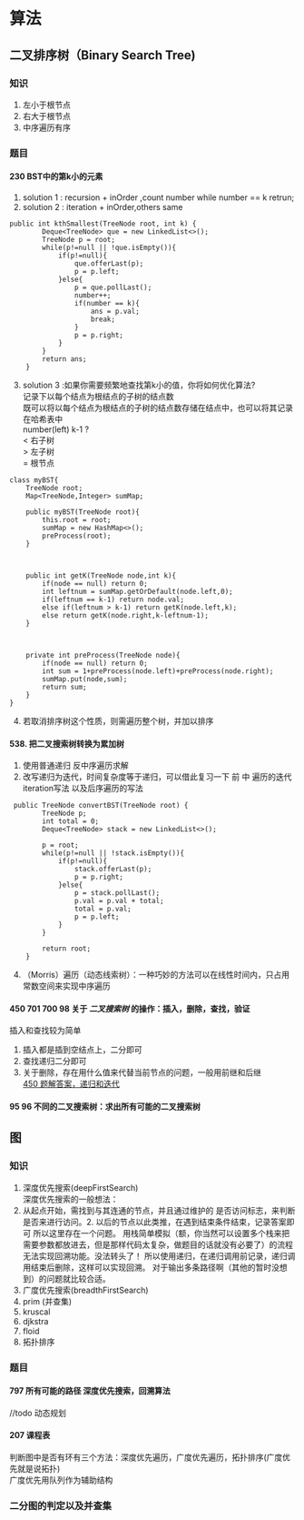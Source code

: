 # 算法
## 二叉排序树（Binary Search Tree)
### 知识
1. 左小于根节点
2. 右大于根节点
3. 中序遍历有序  
### 题目
#### 230 BST中的第k小的元素 
1. solution 1 : recursion + inOrder ,count number while number == k retrun;
2. solution 2 :  iteration + inOrder,others same  
```
public int kthSmallest(TreeNode root, int k) {
        Deque<TreeNode> que = new LinkedList<>();
        TreeNode p = root;
        while(p!=null || !que.isEmpty()){
            if(p!=null){
                que.offerLast(p);
                p = p.left;
            }else{
                p = que.pollLast();
                number++;
                if(number == k){
                    ans = p.val;
                    break;
                }
                p = p.right;
            }
        }
        return ans;
    }
```
3. solution 3 :如果你需要频繁地查找第k小的值，你将如何优化算法?  
记录下以每个结点为根结点的子树的结点数  
既可以将以每个结点为根结点的子树的结点数存储在结点中，也可以将其记录在哈希表中  
number(left)  k-1 ?  
< 右子树  
\> 左子树  
= 根节点
```
class myBST{
    TreeNode root;
    Map<TreeNode,Integer> sumMap;

    public myBST(TreeNode root){
        this.root = root;
        sumMap = new HashMap<>();
        preProcess(root);
    }
   
   
   
    public int getK(TreeNode node,int k){
        if(node == null) return 0;
        int leftnum = sumMap.getOrDefault(node.left,0);
        if(leftnum == k-1) return node.val;
        else if(leftnum > k-1) return getK(node.left,k);
        else return getK(node.right,k-leftnum-1);
    }
   
   
   
    private int preProcess(TreeNode node){
        if(node == null) return 0;
        int sum = 1+preProcess(node.left)+preProcess(node.right);
        sumMap.put(node,sum);
        return sum;
    }
}
```
4. 若取消排序树这个性质，则需遍历整个树，并加以排序
#### 538. 把二叉搜索树转换为累加树
1. 使用普通递归 反中序遍历求解  
2. 改写递归为迭代，时间复杂度等于递归，可以借此复习一下 前 中 遍历的迭代iteration写法 以及后序遍历的写法
```
 public TreeNode convertBST(TreeNode root) {
        TreeNode p;
        int total = 0;
        Deque<TreeNode> stack = new LinkedList<>();

        p = root;
        while(p!=null || !stack.isEmpty()){
            if(p!=null){
                stack.offerLast(p);
                p = p.right;
            }else{
                p = stack.pollLast();
                p.val = p.val + total;
                total = p.val;
                p = p.left;
            }
        }

        return root;
    }
```
4. （Morris）遍历（动态线索树）：一种巧妙的方法可以在线性时间内，只占用常数空间来实现中序遍历  
#### 450 701 700 98 关于 *二叉搜索树* 的操作：插入，删除，查找，验证
插入和查找较为简单
1. 插入都是插到空结点上，二分即可
2. 查找递归二分即可
3. 关于删除，存在用什么值来代替当前节点的问题，一般用前继和后继  
[450 题解答案，递归和迭代](https://leetcode.com/problems/delete-node-in-a-bst/discuss/1591176/Simple-Solution-w-Images-and-Detailed-Explanation-or-Iterative-and-Recursive-Approach)  
#### 95 96 不同的二叉搜索树：求出所有可能的二叉搜索树

## 图
### 知识
1. 深度优先搜索(deepFirstSearch)  
  深度优先搜索的一般想法：  
  1. 从起点开始，需找到与其连通的节点，并且通过维护的 是否访问标志，来判断是否来进行访问。2. 以后的节点以此类推，在遇到结束条件结束，记录答案即可
  所以这里存在一个问题。 用栈简单模拟（额，你当然可以设置多个栈来把需要参数都放进去，但是那样代码太复杂，做题目的话就没有必要了）的流程无法实现回溯功能。没法转头了！
  所以使用递归，在递归调用前记录，递归调用结束后删除，这样可以实现回溯。
  对于输出多条路径啊（其他的暂时没想到）的问题就比较合适。
2. 广度优先搜索(breadthFirstSearch)  
3. prim (并查集)  
4. kruscal  
5. djkstra  
6. floid  
8. 拓扑排序  
### 题目  
#### 797 所有可能的路径 深度优先搜索，回溯算法
//todo 动态规划   
#### 207 课程表
判断图中是否有环有三个方法：深度优先遍历，广度优先遍历，拓扑排序(广度优先就是说拓扑)  
广度优先用队列作为辅助结构  
### 二分图的判定以及并查集



